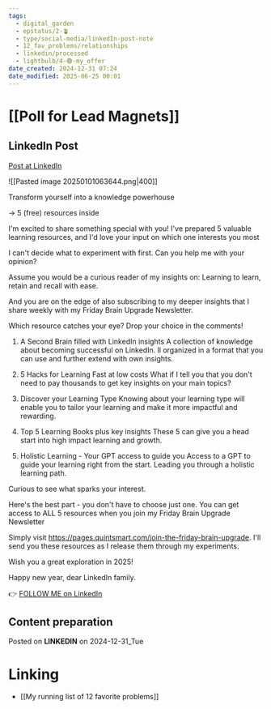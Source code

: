 ```yaml
---
tags:
  - digital_garden
  - epstatus/2-🪴
  - type/social-media/linkedIn-post-note
  - 12_fav_problems/relationships
  - linkedin/processed
  - lightbulb/4-🟢-my_offer
date_created: 2024-12-31 07:24
date_modified: 2025-06-25 00:01
---
```

# [[Poll for Lead Magnets]]

## LinkedIn Post

[Post at LinkedIn](https://www.linkedin.com/posts/sebastiankamilli_transform-yourself-into-a-knowledge-powerhouse-activity-7279753776306040832-MGMy?utm_source=share&utm_medium=member_desktop)

![[Pasted image 20250101063644.png|400]]

Transform yourself into a knowledge powerhouse

→ 5 (free) resources inside 

I'm excited to share something special with you! I've prepared 5 valuable learning resources, and I'd love your input on which one interests you most

I can't decide what to experiment with first. 
Can you help me with your opinion?

Assume you would be a curious reader of my insights on:
Learning to learn, retain and recall with ease. 

And you are on the edge of also subscribing to my deeper insights that I share weekly with my Friday Brain Upgrade Newsletter.

Which resource catches your eye? Drop your choice in the comments!

1) A Second Brain filled with LinkedIn insights
A collection of knowledge about becoming successful on LinkedIn. 
ll organized in a format that you can use and further extend with own insights.

2) 5 Hacks for Learning Fast at low costs
What if I tell you that you don't need to pay thousands to get key insights on your main topics?

3) Discover your Learning Type
Knowing about your learning type will enable you to tailor your learning and make it more impactful and rewarding.

4) Top 5 Learning Books plus key insights
These 5 can give you a head start into high impact learning and growth.

5) Holistic Learning - Your GPT access to guide you
Access to a  GPT to guide your learning right from the start. 
Leading you through a holistic learning path. 

Curious to see what sparks your interest.

Here's the best part - you don't have to choose just one. 
You can get access to ALL 5 resources when you join my Friday Brain Upgrade Newsletter

Simply visit https://pages.quintsmart.com/join-the-friday-brain-upgrade. 
I'll send you these resources as I release them through my experiments.

Wish you a great exploration in 2025!

Happy new year, dear LinkedIn family.

👉 [FOLLOW ME on LinkedIn](https://www.linkedin.com/comm/mynetwork/discovery-see-all?usecase=PEOPLE_FOLLOWS&followMember=sebastiankamilli)

## Content preparation

Posted on **LINKEDIN** on 2024-12-31_Tue

# Linking

+ [[My running list of 12 favorite problems]]